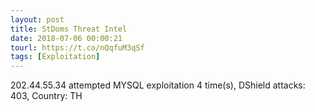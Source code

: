 ```yaml
---
layout: post
title: StDoms Threat Intel
date: 2018-07-06 00:00:21
tourl: https://t.co/nQqfuM3qSf
tags: [Exploitation]
---
```

202.44.55.34 attempted MYSQL exploitation 4 time(s), DShield attacks: 403, Country: TH